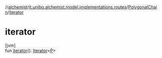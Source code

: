 //[alchemist](../../../index.md)/[it.unibo.alchemist.model.implementations.routes](../index.md)/[PolygonalChain](index.md)/[iterator](iterator.md)

# iterator

[jvm]\
fun [iterator](iterator.md)(): [Iterator](https://docs.oracle.com/javase/8/docs/api/java/util/Iterator.html)<[P](../../it.unibo.alchemist/-supported-incarnations/get.md)>
